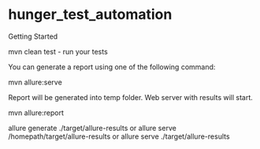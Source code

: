 # hunger_test_automation

Getting Started

mvn clean test - run your tests

You can generate a report using one of the following command:

mvn allure:serve 

Report will be generated into temp folder. Web server with results will start.

mvn allure:report

 allure generate ./target/allure-results
              or
 allure serve /homepath/target/allure-results 
          or 
 allure serve ./target/allure-results       
 





